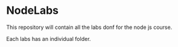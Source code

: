 # NodeLabs


This repository will contain all the labs donf for the node js course.

Each labs has an individual folder.
